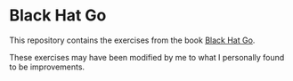 # Black Hat Go

This repository contains the exercises from the book [Black Hat Go](https://nostarch.com/blackhatgo).

These exercises may have been modified by me to what I personally found to be improvements.